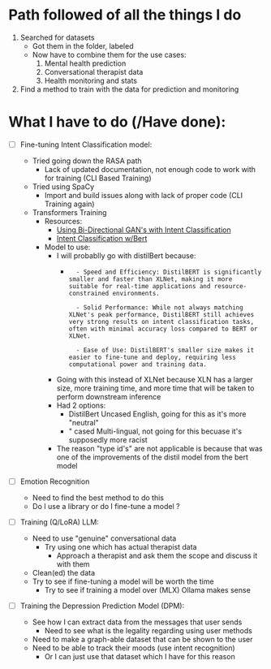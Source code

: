 # Path followed of all the things I do

1. Searched for datasets
    - Got them in the folder, labeled
    - Now have to combine them for the use cases:
        1. Mental health prediction
        2. Conversational therapist data
        3. Health monitoring and stats 
2. Find a method to train with the data for prediction and monitoring

# What I have to do (/Have done):
- [ ] Fine-tuning Intent Classification model:
    - Tried going down the RASA path
        - Lack of updated documentation, not enough code to work with for training (CLI Based Training)
    - Tried using SpaCy
        - Import and build issues along with lack of proper code (CLI Training again)
    - Transformers Training
        - Resources:
            - [Using Bi-Directional GAN's with Intent Classification](https://medium.com/@nusfintech.ml/intent-classification-of-texts-using-generative-adversarial-networks-gan-and-bidirectional-29ea2f5ef6a4)
            - [Intent Classification w/Bert](https://hannibunny.github.io/mlbook/transformer/intent_classification_with_bert.html)
        - Model to use:
            - I will probablly go with distilBert because:
                - ```
                    - Speed and Efficiency: DistilBERT is significantly smaller and faster than XLNet, making it more suitable for real-time applications and resource-constrained environments.

                    - Solid Performance: While not always matching XLNet's peak performance, DistilBERT still achieves very strong results on intent classification tasks, often with minimal accuracy loss compared to BERT or XLNet.

                    - Ease of Use: DistilBERT's smaller size makes it easier to fine-tune and deploy, requiring less computational power and training data.
                    ```
            - Going with this instead of XLNet because XLN has a larger size, more training time, and more time that will be taken to perform downstream inference
            - Had 2 options:
                - DistilBert Uncased English, going for this as it's more "neutral"
                - " cased Multi-lingual, not going for this becuase it's supposedly more racist
            - The reason "type id's" are not applicable is because that was one of the improvements of the distil model from the bert model

- [ ] Emotion Recognition
    - Need to find the best method to do this
    - Do I use a library or do I fine-tune a model ?

- [ ] Training (Q/LoRA) LLM:
    - Need to use "genuine" conversational data
        - Try using one which has actual therapist data
            - Approach a therapist and ask them the scope and discuss it with them
    - Clean(ed) the data
    - Try to see if fine-tuning a model will be worth the time
        - Try to see if training a model over (MLX) Ollama makes sense

- [ ] Training the Depression Prediction Model (DPM):
    - See how I can extract data from the messages that user sends
        - Need to see what is the legality regarding using user methods
    - Need to make a graph-able dataset that can be shown to the user
    - Need to be able to track their moods (use intent recognition)
        - Or I can just use that dataset which I have for this reason